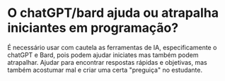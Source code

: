 # O chatGPT/bard ajuda ou atrapalha iniciantes em programação?

É necessário usar com cautela as ferramentas de IA, especificamente o chatGPT e Bard, pois podem ajudar iniciates mas também podem atrapalhar. Ajudar para encontrar respostas rápidas e objetivas, mas também acostumar mal e criar uma certa "preguiça" no estudante.